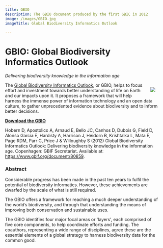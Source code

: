 ```yaml
---
title: GBIO
description: The GBIO document produced by the first GBIC in 2012
image: /images/GBIO.jpg
imageTitle: Global Biodiversity Informatics Outlook

---
```

# GBIO: Global Biodiversity Informatics Outlook

_Delivering biodiversity knowledge in the information age_

[<img align="right" hspace="15" vspace="15" src="/images/GBIO-cover-thumb.jpg">](https://assets.ctfassets.net/uo17ejk9rkwj/7Kj8EyXDwW2IUWKk2WYOaE/85947f585b9c6255c9b72b9325ba44b6/GBIO.pdf)The [Global Biodiversity Informatics Outlook](https://www.gbif.org/document/80859), or GBIO, helps to focus effort and investment towards better understanding of life on Earth and our impacts upon it. It proposes a framework that will help harness the immense power of information technology and an open data culture, to gather unprecedented evidence about biodiversity and to inform better decisions.

[**Download the GBIO**](https://assets.ctfassets.net/uo17ejk9rkwj/7Kj8EyXDwW2IUWKk2WYOaE/85947f585b9c6255c9b72b9325ba44b6/GBIO.pdf)

Hobern D, Apostolico A, Arnaud E, Bello JC, Canhos D, Dubois G, Field D, Alonso Garcia E, Hardisty A, Harrison J, Heidorn B, Krishtalka L, Mata E, Page RDM, Parr C, Price J & Willoughby S (2012) Global Biodiversity Informatics Outlook: Delivering biodiversity knowledge in the information age. Copenhagen: GBIF Secretariat. Available at: https://www.gbif.org/document/80859.

### Abstract

Considerable progress has been made in the past ten years to fulfil the potential of biodiversity informatics. However, these achievements are dwarfed by the scale of what is still required.

The GBIO offers a framework for reaching a much deeper understanding of the world’s biodiversity, and through that understanding the means of improving both conservation and sustainable uses.

The GBIO identifies four major focal areas or 'layers', each comprised of five core components, to help coordinate efforts and funding. The coauthors, representing a wide range of disciplines, agree these are the essential elements of a global strategy to harness biodiversity data for the common good.